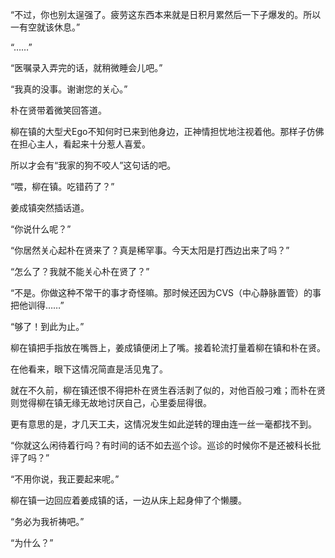 “不过，你也别太逞强了。疲劳这东西本来就是日积月累然后一下子爆发的。所以一有空就该休息。”

“……”

“医嘱录入弄完的话，就稍微睡会儿吧。”

“我真的没事。谢谢您的关心。”

朴在贤带着微笑回答道。

柳在镇的大型犬Ego不知何时已来到他身边，正神情担忧地注视着他。那样子仿佛在担心主人，看起来十分惹人喜爱。

所以才会有“我家的狗不咬人”这句话的吧。

“喂，柳在镇。吃错药了？”

姜成镇突然插话道。

“你说什么呢？”

“你居然关心起朴在贤来了？真是稀罕事。今天太阳是打西边出来了吗？”

“怎么了？我就不能关心朴在贤了？”

“不是。你做这种不常干的事才奇怪嘛。那时候还因为CVS（中心静脉置管）的事把他训得……”

“够了！到此为止。”

柳在镇把手指放在嘴唇上，姜成镇便闭上了嘴。接着轮流打量着柳在镇和朴在贤。

在他看来，眼下这情况简直是活见鬼了。

就在不久前，柳在镇还恨不得把朴在贤生吞活剥了似的，对他百般刁难；而朴在贤则觉得柳在镇无缘无故地讨厌自己，心里委屈得很。

更有意思的是，才几天工夫，这情况发生如此逆转的理由连一丝一毫都找不到。

“你就这么闲待着行吗？有时间的话不如去巡个诊。巡诊的时候你不是还被科长批评了吗？”

“不用你说，我正要起来呢。”

柳在镇一边回应着姜成镇的话，一边从床上起身伸了个懒腰。

“务必为我祈祷吧。”

“为什么？”